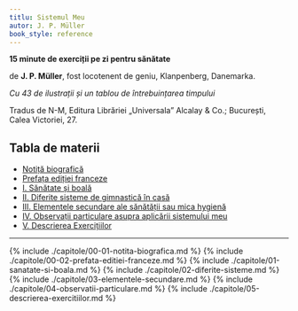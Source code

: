 ```yaml
---
titlu: Sistemul Meu
autor: J. P. Müller
book_style: reference
---
```



__15 minute de exerciții pe zi pentru sănătate__

de __J. P. Müller__, fost locotenent de geniu, Klanpenberg, Danemarka.

_Cu 43 de ilustrații și un tablou de întrebuințarea timpului_

Tradus de N-M, Editura Librăriei „Universala” Alcalay & Co.; București, Calea Victoriei, 27.

## Tabla de materii

* [Notiță biografică](#notita-biografica)
* [Prefața ediției franceze](#prefata-editiei-franceze)
* [I. Sănătate și boală](#i-sanatate-si-boala)
* [II. Diferite sisteme de gimnastică în casă](#ii-diferite-sisteme-de-gimnastica-in-casa)
* [III. Elementele secundare ale sănătății sau mica hygienă](#iii-elementele-secundare-ale-sanatatii-sau-mica-hygiena)
* [IV. Observații particulare asupra aplicării sistemului meu](#observatii-particulare-asupra-aplicarii-sistemului-meu)
* [V. Descrierea Exercițiilor](#v-descrierea-exercitiilor)
---

{% include ./capitole/00-01-notita-biografica.md %}
{% include ./capitole/00-02-prefata-editiei-franceze.md %}
{% include ./capitole/01-sanatate-si-boala.md %}
{% include ./capitole/02-diferite-sisteme.md %}
{% include ./capitole/03-elementele-secundare.md %}
{% include ./capitole/04-observatii-particulare.md %}
{% include ./capitole/05-descrierea-exercitiilor.md %}